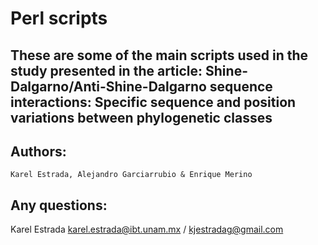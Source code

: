 
# Perl scripts 
## These are some of the main scripts used in the study presented in the article: Shine-Dalgarno/Anti-Shine-Dalgarno sequence interactions: Specific sequence and position variations between phylogenetic classes

## Authors:
    Karel Estrada, Alejandro Garciarrubio & Enrique Merino

## Any questions:

Karel Estrada
karel.estrada@ibt.unam.mx / kjestradag@gmail.com
